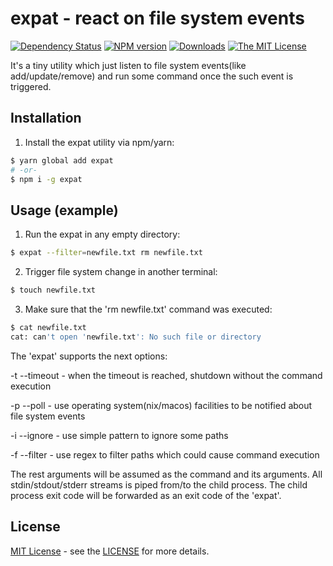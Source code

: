 # expat - react on file system events

[![Dependency Status](https://img.shields.io/david/baleyko/expat.svg)](https://david-dm.org/baleyko/expat)
[![NPM version](https://img.shields.io/npm/v/expat.svg)](https://www.npmjs.com/package/expat)
[![Downloads](https://img.shields.io/npm/dm/expat.svg)](https://www.npmjs.com/package/expat)
[![The MIT License](https://img.shields.io/badge/license-MIT-orange.svg)](http://opensource.org/licenses/MIT)

It's a tiny utility which just listen to file system events(like add/update/remove) and run some command once the such event is triggered.

## Installation

1. Install the expat utility via npm/yarn:

```bash
$ yarn global add expat
# -or-
$ npm i -g expat
```

## Usage (example)

1. Run the expat in any empty directory:

```bash
$ expat --filter=newfile.txt rm newfile.txt
```

2. Trigger file system change in another terminal:

```bash
$ touch newfile.txt
```

3. Make sure that the 'rm newfile.txt' command was executed:

```bash
$ cat newfile.txt
cat: can't open 'newfile.txt': No such file or directory
```

The 'expat' supports the next options:

-t --timeout - when the timeout is reached, shutdown without the command execution

-p --poll - use operating system(nix/macos) facilities to be notified about file system events

-i --ignore - use simple pattern to ignore some paths

-f --filter - use regex to filter paths which could cause command execution

The rest arguments will be assumed as the command and its arguments.
All stdin/stdout/stderr streams is piped from/to the child process.
The child process exit code will be forwarded as an exit code of the 'expat'.

## License

[MIT License](https://opensource.org/licenses/MIT) - see the [LICENSE](https://github.com/baleyko/expat/blob/master/LICENSE.md) for more details.
